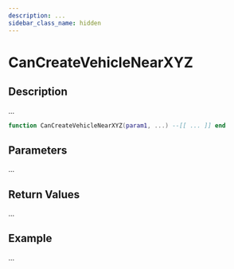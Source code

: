 ```yaml
---
description: ...
sidebar_class_name: hidden
---
```


# CanCreateVehicleNearXYZ

## Description

...

```lua
function CanCreateVehicleNearXYZ(param1, ...) --[[ ... ]] end
```

## Parameters

...

## Return Values

...

## Example

...

